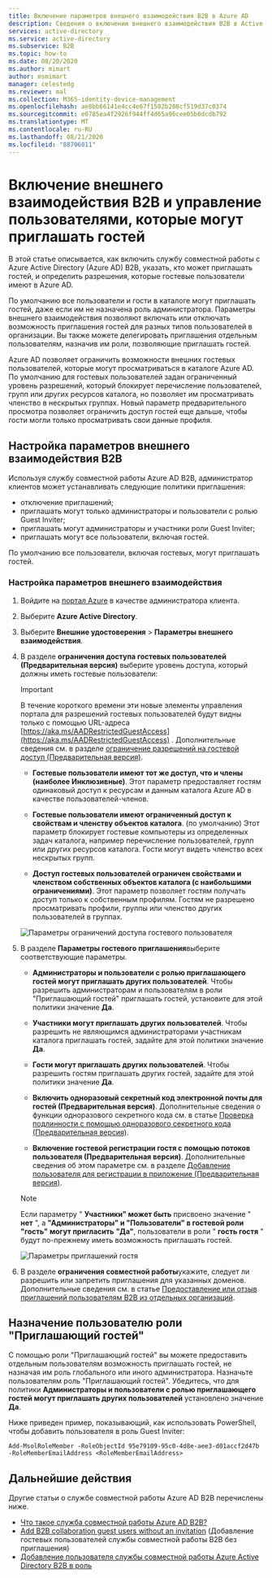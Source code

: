 ```yaml
---
title: Включение параметров внешнего взаимодействия B2B в Azure AD
description: Сведения о включении внешнего взаимодействия B2B в Active Directory, управлении пользователями, которые могут приглашать гостей, а также использовании роли "Приглашающий гостей" для делегирования приглашений.
services: active-directory
ms.service: active-directory
ms.subservice: B2B
ms.topic: how-to
ms.date: 08/20/2020
ms.author: mimart
author: msmimart
manager: celestedg
ms.reviewer: mal
ms.collection: M365-identity-device-management
ms.openlocfilehash: ae8bb66141e4cc4e67f1502b208cf519d37c0374
ms.sourcegitcommit: e0785ea4f2926f944ff4d65a96cee05b6dcdb792
ms.translationtype: MT
ms.contentlocale: ru-RU
ms.lasthandoff: 08/21/2020
ms.locfileid: "88706011"
---
```

# <a name="enable-b2b-external-collaboration-and-manage-who-can-invite-guests"></a>Включение внешнего взаимодействия B2B и управление пользователями, которые могут приглашать гостей

В этой статье описывается, как включить службу совместной работы с Azure Active Directory (Azure AD) B2B, указать, кто может приглашать гостей, и определить разрешения, которые гостевые пользователи имеют в Azure AD. 

По умолчанию все пользователи и гости в каталоге могут приглашать гостей, даже если им не назначена роль администратора. Параметры внешнего взаимодействия позволяют включать или отключать возможность приглашения гостей для разных типов пользователей в организации. Вы также можете делегировать приглашения отдельным пользователям, назначив им роли, позволяющие приглашать гостей.

Azure AD позволяет ограничить возможности внешних гостевых пользователей, которые могут просматриваться в каталоге Azure AD. По умолчанию для гостевых пользователей задан ограниченный уровень разрешений, который блокирует перечисление пользователей, групп или других ресурсов каталога, но позволяет им просматривать членство в нескрытых группах. Новый параметр предварительного просмотра позволяет ограничить доступ гостей еще дальше, чтобы гости могли только просматривать свои данные профиля. 

## <a name="configure-b2b-external-collaboration-settings"></a>Настройка параметров внешнего взаимодействия B2B

Используя службу совместной работы Azure AD B2B, администратор клиентов может устанавливать следующие политики приглашения:

- отключение приглашений;
- приглашать могут только администраторы и пользователи с ролью Guest Inviter;
- приглашать могут администраторы и участники роли Guest Inviter;
- приглашать могут все пользователи, включая гостей.

По умолчанию все пользователи, включая гостевых, могут приглашать гостей.

### <a name="to-configure-external-collaboration-settings"></a>Настройка параметров внешнего взаимодействия

1. Войдите на [портал Azure](https://portal.azure.com) в качестве администратора клиента.
2. Выберите **Azure Active Directory**.
3. Выберите **Внешние удостоверения** > **Параметры внешнего взаимодействия**.

4. В разделе **ограничения доступа гостевых пользователей (Предварительная версия)** выберите уровень доступа, который должны иметь гостевые пользователи:

   > [!IMPORTANT]
   > В течение короткого времени эти новые элементы управления портала для разрешений гостевых пользователей будут видны только с помощью URL-адреса [https://aka.ms/AADRestrictedGuestAccess](https://aka.ms/AADRestrictedGuestAccess) . Дополнительные сведения см. в разделе [ограничение разрешений на гостевой доступ (Предварительная версия)](https://aka.ms/exid-users-restrict-guest-permissions).

   - **Гостевые пользователи имеют тот же доступ, что и члены (наиболее Инклюзивные)**. Этот параметр предоставляет гостям одинаковый доступ к ресурсам и данным каталога Azure AD в качестве пользователей-членов.

   - **Гостевые пользователи имеют ограниченный доступ к свойствам и членству объектов каталога**. (по умолчанию) Этот параметр блокирует гостевые компьютеры из определенных задач каталога, например перечисление пользователей, групп или других ресурсов каталога. Гости могут видеть членство всех нескрытых групп.

   - **Доступ гостевых пользователей ограничен свойствами и членством собственных объектов каталога (с наибольшими ограничениями)**. Этот параметр позволяет гостям получать доступ только к собственным профилям. Гостям не разрешено просматривать профили, группы или членство других пользователей в группах.
  
    ![Параметры ограничений доступа гостевого пользователя](./media/delegate-invitations/guest-user-access.png)

5. В разделе **Параметры гостевого приглашения**выберите соответствующие параметры.

   - **Администраторы и пользователи с ролью приглашающего гостей могут приглашать других пользователей**. Чтобы разрешить администраторам и пользователям в роли "Приглашающий гостей" приглашать гостей, установите для этой политики значение **Да**.

   - **Участники могут приглашать других пользователей**. Чтобы разрешить не являющимся администраторами участникам каталога приглашать гостей, задайте для этой политики значение **Да**.

   - **Гости могут приглашать других пользователей**. Чтобы разрешить гостям приглашать других гостей, задайте для этой политики значение **Да**.

   - **Включить одноразовый секретный код электронной почты для гостей (Предварительная версия)**. Дополнительные сведения о функции одноразового секретного кода см. в статье [Проверка подлинности с помощью одноразового секретного кода (Предварительная версия)](one-time-passcode.md).

   - **Включение гостевой регистрации гостя с помощью потоков пользователя (Предварительная версия)**. Дополнительные сведения об этом параметре см. в разделе [Добавление пользователя для регистрации в приложение (Предварительная версия)](self-service-sign-up-user-flow.md).

   > [!NOTE]
   > Если параметру " **Участники" может быть** присвоено значение " **нет** ", а **"Администраторы" и "Пользователи" в гостевой роли "гость" могут пригласить** **"Да"**, пользователи в роли " **гость гостя** " будут по-прежнему иметь возможность приглашать гостей.

    ![Параметры приглашений гостя](./media/delegate-invitations/guest-invite-settings.png)

6. В разделе **ограничения совместной работы**укажите, следует ли разрешить или запретить приглашения для указанных доменов. Дополнительные сведения см. в статье [Предоставление или отзыв приглашений пользователям B2B из отдельных организаций](allow-deny-list.md).

## <a name="assign-the-guest-inviter-role-to-a-user"></a>Назначение пользователю роли "Приглашающий гостей"

С помощью роли "Приглашающий гостей" вы можете предоставить отдельным пользователям возможность приглашать гостей, не назначая им роль глобального или иного администратора. Назначьте пользователям роль "Приглашающий гостей". Убедитесь, что для политики **Администраторы и пользователи с ролью приглашающего гостей могут приглашать других пользователей** установлено значение **Да**.

Ниже приведен пример, показывающий, как использовать PowerShell, чтобы добавить пользователя в роль Guest Inviter:

```
Add-MsolRoleMember -RoleObjectId 95e79109-95c0-4d8e-aee3-d01accf2d47b -RoleMemberEmailAddress <RoleMemberEmailAddress>
```

## <a name="next-steps"></a>Дальнейшие действия

Другие статьи о службе совместной работы Azure AD B2B перечислены ниже.

- [Что такое служба совместной работы Azure AD B2B?](what-is-b2b.md)
- [Add B2B collaboration guest users without an invitation](add-user-without-invite.md) (Добавление гостевых пользователей службы совместной работы B2B без приглашения)
- [Добавление пользователя службы совместной работы Azure Active Directory B2B в роль](add-guest-to-role.md)

